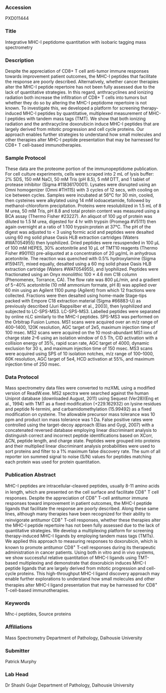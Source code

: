### Accession
PXD011444

### Title
Integrative MHC-I peptidome quantitation with isobaric tagging mass spectrometry

### Description
Despite the appreciation of CD8+ T cell anti-tumor immune responses towards improvement patient outcomes, the MHC-I peptides that facilitate the response are poorly described. Alternatively, whether cancer therapies alter the MHC-I peptide repertoire has not been fully assessed due to the lack of quantitative strategies. In this regard, anthracyclines and ionizing radiation both increase the infiltration of CD8+ T cells into tumors but whether they do so by altering the MHC-I peptidome repertoire is not known. To investigate this, we developed a platform for screening therapy-induced MHC-I peptides by quantitative, multiplexed measurement of MHC-I peptides with tandem mass tags (TMT). We show that both ionizing radiation and the anthracycline doxorubicin induce MHC-I peptides that are largely derived from mitotic progression and cell cycle proteins. Our approach enables further strategies to understand how small molecules and other therapies alter MHC-I peptide presentation that may be harnessed for CD8+ T cell-based immunotherapies.

### Sample Protocol
These data are the proteome portion of the immunopeptidome publication. For cell culture experiments, cells were scraped into 2 mL of lysis buffer: 2% SDS, 150 mM NaCl, 50 mM Tris (pH 8.5), 5 mM DTT, and 1 tablet of protease inhibitor (Sigma #11836170001). Lysates were disrupted using an Omni homogenizer (Omni #TH115) with 3 cycles of 12 secs, with cooling on ice between cycles. Samples were incubated at 56°C for 30 min, cooled, then cysteines were alkylated using 14 mM iodoacetamide, followed by methanol-chloroform precipitation. Proteins were resolubilized in 1.5 mL of 8 M urea, 50 mM Tris, pH 8.8 and total protein content was measured using a BCA assay (Thermo Fisher #23227). An aliquot of 100 µg of protein was diluted to 1.5 M urea, digested for 4 hr with trypsin (Promega #V5111) then again overnight at a ratio of 1:100 trypsin:protein at 37°C. The pH of the digest was adjusted to < 3 using formic acid and peptides were desalted using 60 mg solid phase Oasis HLB extraction cartridges (Waters #WAT054955) then lyophilized. Dried peptides were resuspended in 100 µL of 100 mM HEPES, 30% acetonitrile and 10 µL of TMT10 reagents (Thermo Fisher #90110) pre-aliquoted at a concentration of 20 µg/mL in anhydrous acetonitrile. The reaction was quenched with 0.5% hydroxylamine (Sigma #159417), mixed equally, desalted using a 60 mg solid phase Oasis HLB extraction cartridge (Waters #WAT054955), and lyophilized. Peptides were fractionated using an Onyx monolithic 100 × 4.6 mm C18 column (Phenomenex, Torrance, CA). The flow rate was 800 μL/min, and a gradient of 5−40% acetonitrile (10 mM ammonium formate, pH 8) was applied over 60 min using an Agilent 1100 pump (Agilent) from which 12 fractions were collected. Fractions were then desalted using home-made Stage-tips packed with Empore C18 extraction material (Sigma #66883-U) as previously described (Juri Rappsilber et al., 2003), then lyophilized and subjected to LC-SPS-MS3.  LC-SPS-MS3.  Labelled peptides were separated by online nLC similarly to the MHC-I peptides. SPS-MS3 was performed on the Orbitrap Fusion Lumos. MS1 scans were acquired over an m/z range of 400–1400, 120K resolution, AGC target of 2e5, maximum injection time of 100 msec. MS2 scans were acquired on the 10 most-abundant MS1 ions of charge state 2–6 using an isolation window of 0.5 Th, CID activation with a collision energy of 35%, rapid scan rate, AGC target of 4000, dynamic exclusion for 30 s, and maximum injection time of 150 msec. MS3 scans were acquired using SPS of 10 isolation notches, m/z range of 100–1000, 60K resolution, AGC target of 5e4, HCD activation at 55%, and maximum injection time of 250 msec.

### Data Protocol
Mass spectrometry data files were converted to mzXML using a modified version of ReadW.exe. MS2 spectra were searched against the human Uniprot database (downloaded August, 2011) using Sequest (Ver28)(Eng et al., 1994) with TMT as a fixed modification (+229.162932) on lysine residues and peptide N-termini, and carbamidomethylation (15.99492) as a fixed modification on cysteine. The allowable precursor mass tolerance was 10 ppm and product ion mass tolerance was 1 Da. False positive rates were controlled using the target-decoy approach (Elias and Gygi, 2007) with a concatenated reversed database employing linear discriminant analysis to distinguish correct and incorrect peptide identifications based on XCorr, ΔCN, peptide length, and charge state. Peptides were grouped into proteins and their multiplied linear discriminant analysis probabilities were used to sort proteins and filter to a 1% maximum false discovery rate. The sum of all reporter ion summed signal to noise (S/N) values for peptides matching each protein was used for protein quantitation.

### Publication Abstract
MHC-I peptides are intracellular-cleaved peptides, usually 8-11 amino acids in length, which are presented on the cell surface and facilitate CD8<sup>+</sup> T cell responses. Despite the appreciation of CD8<sup>+</sup> T-cell antitumor immune responses toward improvement in patient outcomes, the MHC-I peptide ligands that facilitate the response are poorly described. Along these same lines, although many therapies have been recognized for their ability to reinvigorate antitumor CD8<sup>+</sup> T-cell responses, whether these therapies alter the MHC-I peptide repertoire has not been fully assessed due to the lack of quantitative strategies. We develop a multiplexing platform for screening therapy-induced MHC-I ligands by employing tandem mass tags (TMTs). We applied this approach to measuring responses to doxorubicin, which is known to promote antitumor CD8<sup>+</sup> T-cell responses during its therapeutic administration in cancer patients. Using both in vitro and in vivo systems, we show successful relative quantitation of MHC-I ligands using TMT-based multiplexing and demonstrate that doxorubicin induces MHC-I peptide ligands that are largely derived from mitotic progression and cell-cycle proteins. This high-throughput MHC-I ligand discovery approach may enable further explorations to understand how small molecules and other therapies alter MHC-I ligand presentation that may be harnessed for CD8<sup>+</sup> T-cell-based immunotherapies.

### Keywords
Mhc-i peptides, Source proteins

### Affiliations
Mass Spectrometry
Department of Pathology, Dalhousie University

### Submitter
Patrick Murphy

### Lab Head
Dr Shashi Gujar
Department of Pathology, Dalhousie University


